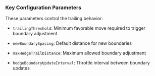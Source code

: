 ### Key Configuration Parameters

These parameters control the trailing behavior:

- `trailingThreshold`: Minimum favorable move required to trigger boundary adjustment

- `newBoundarySpacing`: Default distance for new boundaries

- `maxHedgeTrailDistance`: Maximum allowed boundary adjustment

- `hedgeBoundaryUpdateInterval`: Throttle interval between boundary updates
